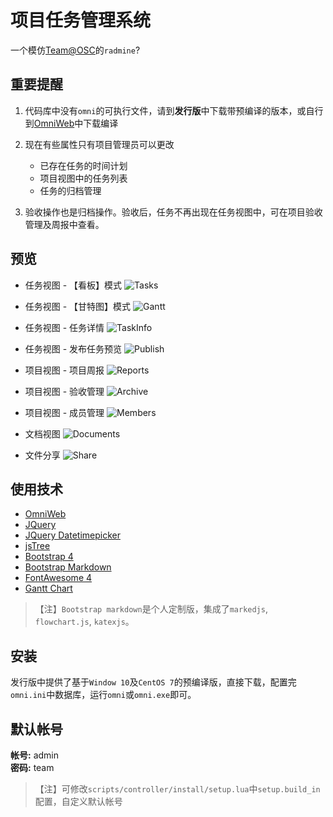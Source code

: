 # 项目任务管理系统

一个模仿[Team@OSC](https://team.oschina.net)的`radmine`?

## 重要提醒

1. 代码库中没有`omni`的可执行文件，请到**发行版**中下载带预编译的版本，或自行到[OmniWeb](https://gitee.com/love_linger/OmniWeb.git)中下载编译

2. 现在有些属性只有项目管理员可以更改

    * 已存在任务的时间计划
    * 项目视图中的任务列表
    * 任务的归档管理

3. 验收操作也是归档操作。验收后，任务不再出现在任务视图中，可在项目验收管理及周报中查看。

## 预览

* 任务视图 - 【看板】模式
![Tasks](/preview/preview.png)

* 任务视图 - 【甘特图】模式
![Gantt](/preview/gantt.png)

* 任务视图 - 任务详情
![TaskInfo](/preview/task.png)

* 任务视图 - 发布任务预览
![Publish](/preview/publish.png)

* 项目视图 - 项目周报
![Reports](/preview/reports.png)

* 项目视图 - 验收管理
![Archive](/preview/archive.png)

* 项目视图 - 成员管理
![Members](/preview/members.png)

* 文档视图
![Documents](/preview/documents.png)

* 文件分享
![Share](/preview/share.png)

## 使用技术

* [OmniWeb](https://gitee.com/love_linger/OmniWeb.git)
* [JQuery](https://jquery.com)
* [JQuery Datetimepicker](https://github.com/xdan/datetimepicker)
* [jsTree](https://www.jstree.com)
* [Bootstrap 4](http://getbootstrap.com/)
* [Bootstrap Markdown](https://github.com/toopay/bootstrap-markdown)
* [FontAwesome 4](http://www.fontawesome.com.cn/)
* [Gantt Chart](https://github.com/982964399/jQuery-ganttView)

> 【注】`Bootstrap markdown`是个人定制版，集成了`markedjs`, `flowchart.js`, `katexjs`。

## 安装

发行版中提供了基于`Window 10`及`CentOS 7`的预编译版，直接下载，配置完`omni.ini`中数据库，运行`omni`或`omni.exe`即可。

## 默认帐号

**帐号:** admin  
**密码:** team

>【注】可修改`scripts/controller/install/setup.lua`中`setup.build_in`配置，自定义默认帐号